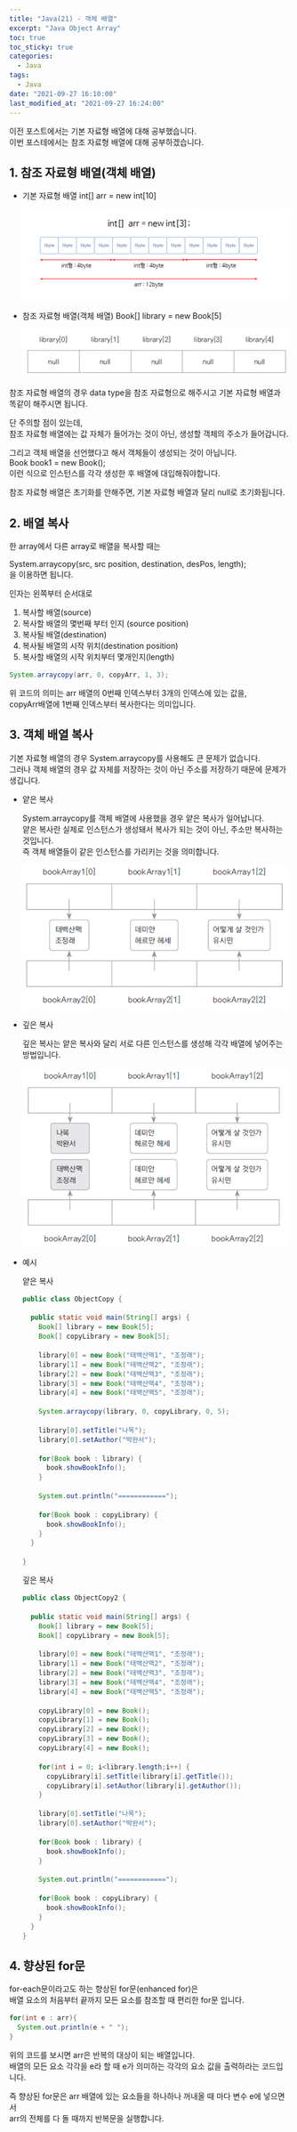 ```yaml
---
title: "Java(21) - 객체 배열"
excerpt: "Java Object Array"
toc: true
toc_sticky: true
categories:
  - Java
tags:
  - Java
date: "2021-09-27 16:10:00"
last_modified_at: "2021-09-27 16:24:00"
---
```


이전 포스트에서는 기본 자료형 배열에 대해 공부했습니다.<br/>
이번 포스테에서는 참조 자료형 배열에 대해 공부하겠습니다.<br/>

## 1. 참조 자료형 배열(객체 배열)

- 기본 자료형 배열
  int[] arr = new int[10]<br/>

  ![기본 자료형 배열](/images/array.png)<br/>

- 참조 자료형 배열(객체 배열)
  Book[] library = new Book[5]<br/>

  ![참조 자료형 배열](/images/objectarray.png)<br/>

참조 자료형 배열의 경우 data type을 참조 자료형으로 해주시고 기본 자료형 배열과 똑같이 해주시면 됩니다.<br/>

단 주의할 점이 있는데,<br/>
참조 자료형 배열에는 값 자체가 들어가는 것이 아닌, 생성할 객체의 주소가 들어갑니다.<br/>

그리고 객체 배열을 선언했다고 해서 객체들이 생성되는 것이 아닙니다.<br/>
Book book1 = new Book();<br/>
이런 식으로 인스턴스를 각각 생성한 후 배열에 대입해줘야합니다.<br/>

참조 자료형 배열은 초기화를 안해주면, 기본 자료형 배열과 달리 null로 초기화됩니다.<br/>

## 2. 배열 복사

한 array에서 다른 array로 배열을 복사할 때는<br/>

System.arraycopy(src, src position, destination, desPos, length);<br/>
을 이용하면 됩니다.

인자는 왼쪽부터 순서대로

1. 복사할 배열(source)
2. 복사할 배열의 몇번째 부터 인지 (source position)
3. 복사될 배열(destination)
4. 복사될 배열의 시작 위치(destination position)
5. 복사할 배열의 시작 위치부터 몇개인지(length)

```java
System.arraycopy(arr, 0, copyArr, 1, 3);
```

위 코드의 의미는 arr 배열의 0번째 인덱스부터 3개의 인덱스에 있는 값을,<br>
copyArr배열에 1번째 인덱스부터 복사한다는 의미입니다.<br/>

## 3. 객체 배열 복사

기본 자료형 배열의 경우 System.arraycopy를 사용해도 큰 문제가 없습니다.<br/>
그러나 객체 배열의 경우 값 자체를 저장하는 것이 아닌 주소를 저장하기 때문에 문제가 생깁니다.<br/>

- 얕은 복사

  System.arraycopy를 객체 배열에 사용했을 경우 얕은 복사가 일어납니다.<br/>
  얕은 복사란 실제로 인스턴스가 생성돼서 복사가 되는 것이 아닌, 주소만 복사하는 것입니다.<br/>
  즉 객체 배열들이 같은 인스턴스를 가리키는 것을 의미합니다.<br/>

  ![얕은 복사](/images/shallow_copy.png)

- 깊은 복사

  깊은 복사는 얕은 복사와 달리 서로 다른 인스턴스를 생성해 각각 배열에 넣어주는 방법입니다.<br/>

  ![깊은 복사](/images/deep_copy.png)

- 예시

  얕은 복사

  ```java
  public class ObjectCopy {

    public static void main(String[] args) {
      Book[] library = new Book[5];
      Book[] copyLibrary = new Book[5];

      library[0] = new Book("태백산맥1", "조정래");
      library[1] = new Book("태백산맥2", "조정래");
      library[2] = new Book("태백산맥3", "조정래");
      library[3] = new Book("태백산맥4", "조정래");
      library[4] = new Book("태백산맥5", "조정래");

      System.arraycopy(library, 0, copyLibrary, 0, 5);

      library[0].setTitle("나목");
      library[0].setAuthor("박완서");

      for(Book book : library) {
        book.showBookInfo();
      }

      System.out.println("============");

      for(Book book : copyLibrary) {
        book.showBookInfo();
      }
    }

  }
  ```

  깊은 복사

  ```java
  public class ObjectCopy2 {

    public static void main(String[] args) {
      Book[] library = new Book[5];
      Book[] copyLibrary = new Book[5];

      library[0] = new Book("태백산맥1", "조정래");
      library[1] = new Book("태백산맥2", "조정래");
      library[2] = new Book("태백산맥3", "조정래");
      library[3] = new Book("태백산맥4", "조정래");
      library[4] = new Book("태백산맥5", "조정래");

      copyLibrary[0] = new Book();
      copyLibrary[1] = new Book();
      copyLibrary[2] = new Book();
      copyLibrary[3] = new Book();
      copyLibrary[4] = new Book();

      for(int i = 0; i<library.length;i++) {
        copyLibrary[i].setTitle(library[i].getTitle());
        copyLibrary[i].setAuthor(library[i].getAuthor());
      }

      library[0].setTitle("나목");
      library[0].setAuthor("박완서");

      for(Book book : library) {
        book.showBookInfo();
      }

      System.out.println("============");

      for(Book book : copyLibrary) {
        book.showBookInfo();
      }
    }
  }
  ```

## 4. 향상된 for문

for-each문이라고도 하는 향상된 for문(enhanced for)은<br/>
배열 요소의 처음부터 끝까지 모든 요소를 참조할 때 편리한 for문 입니다.<br/>

```java
for(int e : arr){
  System.out.println(e + " ");
}
```

위의 코드를 보시면 arr은 반복의 대상이 되는 배열입니다.<br/>
배열의 모든 요소 각각을 e라 할 때 e가 의미하는 각각의 요소 값을 출력하라는 코드입니다.<br/>

즉 향상된 for문은 arr 배열에 있는 요소들을 하나하나 꺼내올 때 마다 변수 e에 넣으면서<br/>
arr의 전체를 다 돌 때까지 반복문을 실행합니다.<br/>
